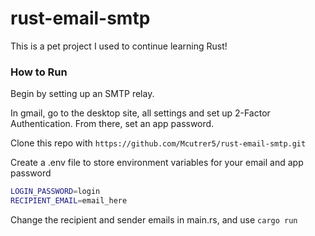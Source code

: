 # rust-email-smtp
This is a pet project I used to continue learning Rust!

### How to Run

Begin by setting up an SMTP relay. 

In gmail, go to the desktop site, all settings and set up 2-Factor Authentication.
From there, set an app password.

Clone this repo with 
```https://github.com/Mcutrer5/rust-email-smtp.git```

Create a .env file to store environment variables for your email and app password
```bash
LOGIN_PASSWORD=login
RECIPIENT_EMAIL=email_here
```

Change the recipient and sender emails in main.rs, and use ```cargo run```
